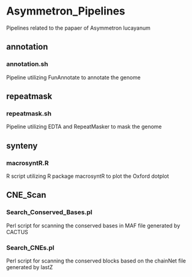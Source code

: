 # Asymmetron_Pipelines
Pipelines related to the papaer of Asymmetron lucayanum
## annotation
### annotation.sh
Pipeline utilizing FunAnnotate to annotate the genome

## repeatmask
### repeatmask.sh
Pipeline utilizing EDTA and RepeatMasker to mask the genome

## synteny
### macrosyntR.R
R script utilizing R package macrosyntR to plot the Oxford dotplot

## CNE_Scan
### Search_Conserved_Bases.pl
Perl script for scanning the conserved bases in MAF file generated by CACTUS
### Search_CNEs.pl
Perl script for scanning the conserved blocks based on the chainNet file generated by lastZ


